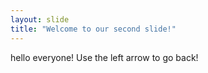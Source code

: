```yaml
---
layout: slide
title: "Welcome to our second slide!"
---
```

hello everyone! 
Use the left arrow to go back!
